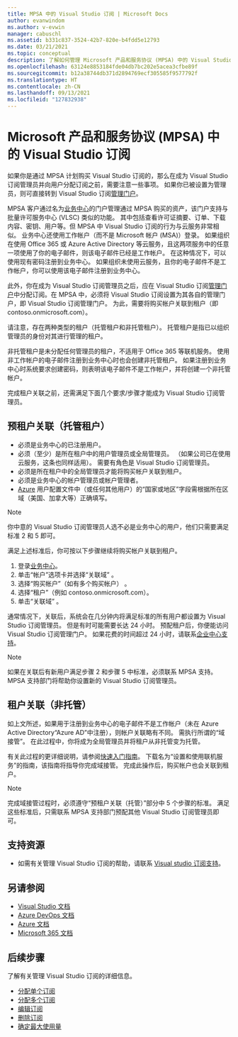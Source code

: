 ```yaml
---
title: MPSA 中的 Visual Studio 订阅 | Microsoft Docs
author: evanwindom
ms.author: v-evwin
manager: cabuschl
ms.assetid: b331c837-3524-42b7-820e-b4fdd5e12793
ms.date: 03/21/2021
ms.topic: conceptual
description: 了解如何管理 Microsoft 产品和服务协议 (MPSA) 中的 Visual Studio 订阅
ms.openlocfilehash: 63124e8853184fde04db7bc202e5acea3cfbe89f
ms.sourcegitcommit: b12a38744db371d2894769ecf305585f9577792f
ms.translationtype: HT
ms.contentlocale: zh-CN
ms.lasthandoff: 09/13/2021
ms.locfileid: "127832938"
---
```

# <a name="visual-studio-subscriptions-in-a-microsoft-products-and-services-agreement-mpsa"></a>Microsoft 产品和服务协议 (MPSA) 中的 Visual Studio 订阅
如果你是通过 MPSA 计划购买 Visual Studio 订阅的，那么在成为 Visual Studio 订阅管理员并向用户分配订阅之前，需要注意一些事项。 如果你已被设置为管理员，则可直接转到 Visual Studio 订阅[管理门户](https://manage.visualstudio.com/)。

MPSA 客户通过名为[业务中心](https://businessaccount.microsoft.com/Customer)的门户管理通过 MPSA 购买的资产，该门户支持与批量许可服务中心 (VLSC) 类似的功能。 其中包括查看许可证摘要、订单、下载内容、密钥、用户等。但 MPSA 中 Visual Studio 订阅的行为与云服务非常相似。 业务中心还使用工作帐户（而不是 Microsoft 帐户 (MSA)）登录。 如果组织在使用 Office 365 或 Azure Active Directory 等云服务，且这两项服务中的任意一项使用了你的电子邮件，则该电子邮件已经是工作帐户。 在这种情况下，可以使用现有密码注册到业务中心。 如果组织未使用云服务，且你的电子邮件不是工作帐户，你可以使用该电子邮件注册到业务中心。

此外，你在成为 Visual Studio 订阅管理员之后，应在 Visual Studio 订阅[管理门户](https://manage.visualstudio.com/)中分配订阅。在 MPSA 中，必须将 Visual Studio 订阅设置为其各自的管理门户，即 Visual Studio 订阅管理门户。 为此，需要将购买帐户关联到租户（即 contoso.onmicrosoft.com）。

请注意，存在两种类型的租户（托管租户和非托管租户）。 托管租户是指已以组织管理员的身份对其进行管理的租户。

非托管租户是未分配任何管理员的租户，不适用于 Office 365 等联机服务。 使用非工作帐户的电子邮件注册到业务中心时也会创建非托管租户。 如果注册到业务中心时系统要求创建密码，则表明该电子邮件不是工作帐户，并将创建一个非托管帐户。

完成租户关联之前，还需满足下面几个要求/步骤才能成为 Visual Studio 订阅管理员。

## <a name="pre-tenant-association-managed-tenant"></a>预租户关联（托管租户）
- 必须是业务中心的已注册用户。
- 必须（至少）是所在租户中的用户管理员或全局管理员。 （如果公司已在使用云服务，这条也同样适用）。 需要有角色是 Visual Studio 订阅管理员。
- 必须是所在租户中的全局管理员才能将购买帐户关联到租户。
- 必须是业务中心的帐户管理员或帐户管理者。
- [Azure](https://portal.azure.com/) 用户配置文件中（或任何其他用户）的“国家或地区”字段需根据所在区域（美国、加拿大等）正确填写。 

> [!NOTE]
> 你中意的 Visual Studio 订阅管理员人选不必是业务中心的用户，他们只需要满足标准 2 和 5 即可。

满足上述标准后，你可按以下步骤继续将购买帐户关联到租户。
1. 登录[业务中心](https://businessaccount.microsoft.com/Customer)。
2. 单击“帐户”选项卡并选择“关联域”   。
3. 选择“购买帐户”（如有多个购买帐户）  。
4. 选择“租户”（例如 contoso.onmicrosoft.com）。
5. 单击“关联域”  。

通常情况下，关联后，系统会在几分钟内将满足标准的所有用户都设置为 Visual Studio 订阅管理员。 但是有时可能需要长达 24 小时。 预配租户后，你便能访问 Visual Studio 订阅管理门户。 如果花费的时间超过 24 小时，请联系[企业中心支持](https://businessaccount.microsoft.com/Customer/ContactUs)。

> [!NOTE]
> 如果在关联后有新用户满足步骤 2 和步骤 5 中标准，必须联系 MPSA 支持。 MPSA 支持部门将帮助你设置新的 Visual Studio 订阅管理员。

## <a name="tenant-association-unmanaged"></a>租户关联（非托管）
如上文所述，如果用于注册到业务中心的电子邮件不是工作帐户（未在 Azure Active Directory“Azure AD”中注册），则帐户关联略有不同。 需执行所谓的“域接管”。 在此过程中，你将成为全局管理员并将租户从非托管变为托管。

有关此过程的更详细说明，请参阅[快速入门指南](https://www.microsoft.com/Licensing/existing-customer/business-center-training-and-resources.aspx)。 下载名为“设置和使用联机服务”的指南，该指南将指导你完成域接管。 完成此操作后，购买帐户也会关联到租户。

> [!NOTE]
> 完成域接管过程时，必须遵守“预租户关联（托管）”部分中 5 个步骤的标准。 满足这些标准后，只需联系 MPSA 支持部门预配其他 Visual Studio 订阅管理员即可。

## <a name="support-resources"></a>支持资源
- 如需有关管理 Visual Studio 订阅的帮助，请联系 [Visual studio 订阅支持](https://aka.ms/vsadminhelp)。

## <a name="see-also"></a>另请参阅
- [Visual Studio 文档](/visualstudio/)
- [Azure DevOps 文档](/azure/devops/)
- [Azure 文档](/azure/)
- [Microsoft 365 文档](/microsoft-365/)

## <a name="next-steps"></a>后续步骤
了解有关管理 Visual Studio 订阅的详细信息。
- [分配单个订阅](assign-license.md)
- [分配多个订阅](assign-license-bulk.md)
- [编辑订阅](edit-license.md)
- [删除订阅](delete-license.md)
- [确定最大使用量](maximum-usage.md)